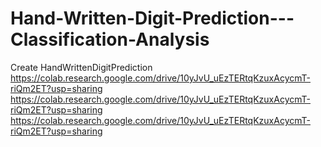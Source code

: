 # Hand-Written-Digit-Prediction---Classification-Analysis
Create HandWrittenDigitPrediction
https://colab.research.google.com/drive/10yJvU_uEzTERtqKzuxAcycmT-riQm2ET?usp=sharing
https://colab.research.google.com/drive/10yJvU_uEzTERtqKzuxAcycmT-riQm2ET?usp=sharing
https://colab.research.google.com/drive/10yJvU_uEzTERtqKzuxAcycmT-riQm2ET?usp=sharing
